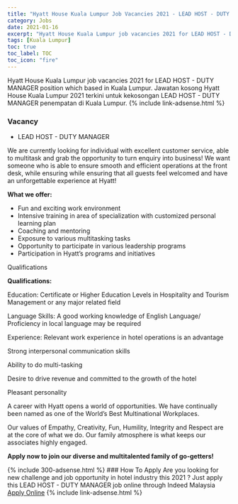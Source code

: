 ```yaml
---
title: "Hyatt House Kuala Lumpur Job Vacancies 2021 - LEAD HOST - DUTY MANAGER" 
category: Jobs 
date: 2021-01-16 
excerpt: "Hyatt House Kuala Lumpur job vacancies 2021 for LEAD HOST - DUTY MANAGER position which based in Kuala Lumpur. Jawatan kosong Hyatt House Kuala Lumpur 2021 terkini untuk kekosongan LEAD HOST - DUTY MANAGER penempatan di Kuala Lumpur" 
tags: [Kuala Lumpur] 
toc: true 
toc_label: TOC 
toc_icon: "fire" 
--- 
```


Hyatt House Kuala Lumpur job vacancies 2021 for LEAD HOST - DUTY MANAGER position which based in Kuala Lumpur. Jawatan kosong Hyatt House Kuala Lumpur 2021 terkini untuk kekosongan LEAD HOST - DUTY MANAGER penempatan di Kuala Lumpur. 
{% include link-adsense.html %} 
### Vacancy 
- LEAD HOST - DUTY MANAGER 
<div><p></p><div><div><div><p>We are currently looking for individual with excellent customer service, able to multitask and grab the opportunity to turn enquiry into business! We want someone who is able to ensure smooth and efficient operations at the front desk, while ensuring while ensuring that all guests feel welcomed and have an unforgettable experience at Hyatt!</p>
<p><b>What we offer:</b></p>
<ul><li>Fun and exciting work environment</li>
<li>Intensive training in area of specialization with customized personal learning plan</li>
<li>Coaching and mentoring</li>
<li>Exposure to various multitasking tasks</li>
<li>Opportunity to participate in various leadership programs</li>
<li>Participation in Hyatt&#8217;s programs and initiatives</li>
</ul></div></div><div><p>Qualifications</p><div><p><b>
Qualifications:</b></p>
<p>Education: Certificate or Higher Education Levels in Hospitality and Tourism Management or any major related field
</p><p>Language Skills: A good working knowledge of English Language/ Proficiency in local language may be required</p>
<p>Experience: Relevant work experience in hotel operations is an advantage</p>
<p>Strong interpersonal communication skills</p>
<p>Ability to do multi-tasking</p>
<p>Desire to drive revenue and committed to the growth of the hotel</p>
<p>Pleasant personality<br>
</p><p></p><p>A career with Hyatt opens a world of opportunities. We have continually been named as one of the World&#8217;s Best Multinational Workplaces.</p>
<p>Our values of Empathy, Creativity, Fun, Humility, Integrity and Respect are at the core of what we do. Our family atmosphere is what keeps our associates highly engaged.</p>
<p><b>Apply now to join our diverse and multitalented family of go-getters!</b></p></div></div></div></div> 
{% include 300-adsense.html %} 
### How To Apply 
Are you looking for new challenge and job opportunity in hotel industry this 2021 ?
Just apply this LEAD HOST - DUTY MANAGER job online through Indeed Malaysia 
<a href="https://malaysia.indeed.com/viewjob?jk=7a5e5a51096d946f" class="btn btn--info" target="_blank" rel="nofollow noopenner">Apply Online</a> 
{% include link-adsense.html %} 